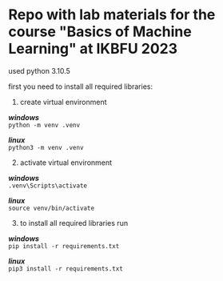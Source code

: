 # Repo with lab materials for the course "Basics of Machine Learning" at IKBFU 2023

used python 3.10.5

first you need to install all required libraries:

1. create virtual environment

**_windows_**</br>
`python -m venv .venv`

**_linux_**</br>
`python3 -m venv .venv`

2. activate virtual environment</br>

**_windows_**</br>
`.venv\Scripts\activate`

**_linux_**</br>
`source venv/bin/activate`

3. to install all required libraries run</br>

**_windows_**</br>
`pip install -r requirements.txt`

**_linux_**</br>
`pip3 install -r requirements.txt`
